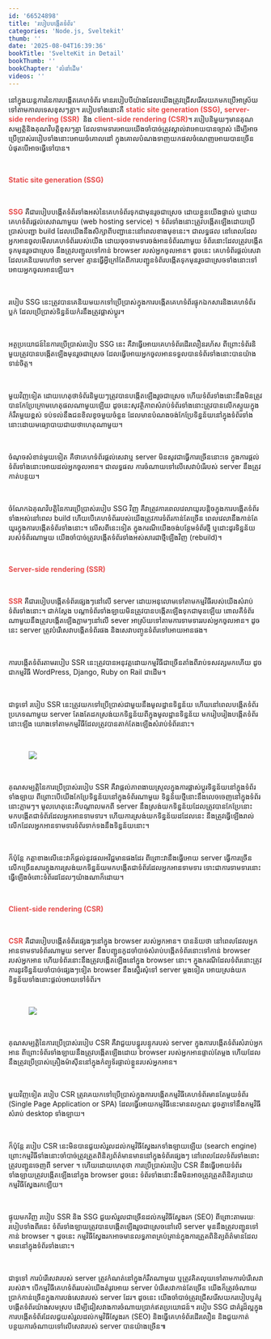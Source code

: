 ```yaml
---
id: '66524898'
title: 'របៀប​បង្កើត​ទំព័រ'
categories: 'Node.js, Sveltekit'
thumb: ''
date: '2025-08-04T16:39:36'
bookTitle: 'SvelteKit in Detail'
bookThumb: ''
bookChapter: 'លំនាំ​ដើម'
videos: ''
---
```

<p>នៅ​ក្នុង​យន្តការ​នៃ​ការបង្កើត​គេហទំព័រ មាន​របៀប​បី​យ៉ាង​ដែល​យើង​ត្រូវ​ជ្រើសរើស​យក​មក​ប្រើ​អាស្រ័យ​ទៅ​តាម​កាលទេស​ខុស​ៗ​គ្នា​។ របៀប​ទាំងនោះ​គឺ <span style="color:hsl(0, 75%, 60%);"><strong>static site generation (SSG)</strong></span>, <span style="color:hsl(0, 75%, 60%);"><strong>server-side rendering (SSR)&nbsp;</strong></span> និង <span style="color:hsl(0, 75%, 60%);"><strong>client-side rendering (CSR)</strong></span>។ របៀប​​និមួយ​ៗ​មាន​គុណសម្បត្តិ​និង​គុណវិបត្តិ​ខុសៗ​គ្នា ដែល​ទាមទារ​អោយ​យើង​ចាំបាច់​ត្រូវ​ស្គាល់​វា​អោយ​បាន​ច្បាស់ ដើម្បី​អាច​ប្រើប្រាស់​របៀប​ទាំងនោះ​អោយ​ចំ​គោលដៅ ក្នុង​គោលបំណង​ទាញ​យក​ផល​ចំណេញ​អោយ​បាន​ច្រើន​បំផុត​បើ​អាច​ធ្វើ​ទៅ​បាន​​។</p><p>&nbsp;</p><p><span style="color:hsl(0, 75%, 60%);"><strong>Static site generation (SSG)</strong></span></p><p>&nbsp;</p><p><span style="color:hsl(0, 75%, 60%);"><strong>SSG</strong></span> គឺ​ជា​របៀប​បង្កើត​ទំព័រ​ទាំងអស់​​នៃ​គេហទំព័រ​​ទុក​ជា​មុនរូច​ជា​ស្រេច ដោយ​ខ្លួន​យើង​ផ្ទាល់​ ឬ​ដោយ​គេហទំព័រ​ផ្តល់​សេវា​ណា​មួយ (web hosting service) ។ ទំព័រ​ទាំងនោះ​ត្រូវ​បង្កើត​ឡើង​ដោយ​ប្រើប្រាស់​បញ្ជា build ដែល​យើង​នឹង​សិក្សា​ពី​បញ្ជា​នេះ​នៅ​ពេល​ខាង​មុខនេះ​។ ជា​លទ្ធផល នៅ​ពេល​ដែល​អ្នក​អាន​ចូល​មើល​គេហទំព័រ​របស់​យើង ដោយ​ចុច​ទាមទារ​ចង់​អាន​ទំព័រ​ណា​មួយ ទំព័រ​នោះ​ដែល​ត្រូវ​បង្កើត​ទុក​មុន​រួច​ជា​ស្រេច នឹង​ត្រូវ​បញ្ជូល​ទៅ​កាន់ browser របស់​អ្នក​ចូល​អាន។ ដូចនេះ គេហទំព័រ​ផ្តល់​សេវា​ដែល​គេ​និយម​ហៅ​ថា server គ្មាន​ធ្វើ​អ្វី​ក្រៅ​តែ​ពី​ការបញ្ជូន​ទំព័រ​បង្កើតទុកមុន​រួច​ជា​ស្រេច​ទាំង​នោះ​ទៅ​អោយ​អ្នក​ចូល​អាន​ឡើយ​។</p><p>&nbsp;</p><p>របៀប SSG នេះ​ត្រូវ​បានគេ​និយម​យក​ទៅ​​ប្រើប្រាស់​ក្នុង​ការបង្កើតគេហទំព័រ​ផ្ទុក​ឯកសារ​និង​គេហទំព័រ​ប្លក់ ដែល​ប្រើប្រាស់​ទិន្នន័យ​កំរ​នឹងត្រូវ​​ផ្លាស់​ប្តូរ​​​។</p><p>&nbsp;</p><p>អត្ថប្រយោជន៍​នៃការប្រើប្រាស់​របៀប SSG នេះ គឺ​វា​ធ្វើ​អោយ​គេហទំព័រ​ដើរ​លឿន​រហ័ស ពីព្រោះ​ទំព័រ​​និមួយ​ត្រូវ​បាន​បង្កើត​ឡើង​មុន​រួច​ជា​ស្រេច ដែល​ធ្វើ​អោយ​អ្នក​ចូល​អាន​ទទួល​បាន​ទំព័រ​ទាំង​នោះ​បាន​យ៉ាង​ទាន់​ចិត្ត។</p><p>&nbsp;</p><p>មួយវិញទៀត ដោយ​ហេតុថា​ទំព័រ​និមួយ​ៗត្រូវ​បាន​បង្កើត​ឡើង​រួច​ជាស្រេច ហើយ​ទំព័រ​ទាំងនោះ​នឹង​មិន​ត្រូវ​បាន​កែប្រែ​ក្រោម​ហេតុផល​ណា​មួយ​ឡើយ ដូចនេះសុវត្ថិភាព​សំរាប់​ទំព័រ​ទាំងនោះ​ត្រូវ​បាន​លើក​ស្ទួយ​ក្នុង​កំរឹត​មួយ​ខ្ពស់ ទប់ទល់​នឹង​ជន​ខិលខូចមួយ​ចំនួន​ ​ដែល​មានបំណង​ចង់​កែប្រែទិន្នន័យ​នៅ​ក្នុង​ទំព័រ​ទាំងនោះ​​ដោយ​មធ្យោបាយ​ជា​យថាហេតុ​ណា​មួយ​។</p><p>&nbsp;</p><p>ចំណុច​សំខាន់​មួយ​ទៀត គឺ​ថា​គេហទំព័រ​ផ្តល់​សេវា​ឬ server មិន​សូវ​ជា​ធ្វើការ​ច្រើន​នោះ​ទេ ក្នុង​ការផ្តល់​ទំព័រ​ទាំងនោះ​អោយ​ដល់​អ្នក​ចូល​អាន​។ ជាលទ្ធផល ការចំណាយ​ទៅ​លើ​សេវា​បំរើ​របស់​ server ​​​​​​​​​​​​​​​​​​​​​​​​​​​​​​​​​​​​​​​​​​​​​​​​​​​​​​​​​​​​​​​​​​​​​​​​​​​​​​​​​​​​​​​​​​​​​​​​​​​​​​​​​​​​​​​​​​​​​​​​​​​​​​​​​​​​​​​​នឹងត្រូវ​កាត់​បន្ថយ​។</p><p>&nbsp;</p><p>ចំណែក​ឯ​គុណវិបត្តិ​នៃការប្រើប្រាស់​របៀប SSG វិញ គឺវា​ត្រូវ​ការ​ពេល​វេលា​យូរ​បន្តិច​ក្នុង​ការបង្កើត​ទំព័រ​ទាំងអស់​នៅ​ពេល build ហើយ​បើ​គេហទំព័រ​របស់​យើង​ត្រូវការ​ទំព័រ​កាន់​តែ​ច្រើន ពេល​វេលា​នឹង​កាន់​តែ​យូរ​ក្នុង​ការបង្កើត​ទំព័រ​ទាំង​នោះ។ លើស​ពី​នេះ​ទៀត ក្នុង​ករណី​យើង​ចង់​បន្ថែម​ទំព័រ​ថ្មី ឬ​ដោះ​ដូរ​ទិន្នន័យ​របស់​ទំព័រ​ណា​មួយ យើងចាំបាច់​ត្រូវ​បង្កើត​ទំព័រ​ទាំងអស់​​សារ​ជា​ថ្មី​ឡើង​វិញ​ (rebuild)។&nbsp;</p><p>&nbsp;</p><p><span style="color:hsl(0, 75%, 60%);"><strong>Server-side rendering (SSR)</strong></span></p><p>&nbsp;</p><p><span style="color:hsl(0, 75%, 60%);"><strong>SSR</strong></span> គឺ​ជា​របៀប​បង្កើត​ទំព័រ​ផ្សេង​ៗ​នៅ​លើ server ដោយ​អនុលោម​ទៅ​តាម​កម្មវិធីរបស់​យើង​សំរាប់​ទំព័រ​ទាំងនោះ​។ ជាក់ស្តែង បណ្តា​ទំព័រ​ទាំងឡាយ​មិន​ត្រូវ​បាន​បង្កើត​ឡើង​ទុក​ជាមុន​ឡើយ ពោល​គឺទំព័រ​ណា​មួយ​នឹង​ត្រូវ​បង្កើតឡើង​ភ្លាម​ៗ​នៅ​លើ​ sever អាស្រ័យ​ទៅ​តាម​ការទាមទារ​របស់​អ្នក​ចូល​អាន​។ ដូចនេះ​ server ​ត្រូវ​បំរើ​សេវា​បង្កើត​ទំព័រ​ផង និង​សេវា​បញ្ចូន​ទំព័រ​ទៅ​អោយ​អាន​ផង​។&nbsp;</p><p>&nbsp;</p><p>ការបង្កើត​ទំព័រ​តាម​របៀប SSR នេះ​ត្រូវ​បាន​អនុវត្តដោយ​កម្មវិធី​ជា​ច្រើន​តាំង​ពី​រាប់​ទសវត្ស​មក​ហើយ ដូច​ជា​កម្មវិធី WordPress, Django, Ruby on Rail ជាដើម​។</p><p>&nbsp;</p><p>ជាទូទៅ របៀប SSR ​​​​​​​​​​​​​​​​​​​​​​​​​​​​​​​​​​​​​​​​​​​​​​​​​​​​​​​​​​​​​​​​​​​​​​​​​​​​​​​​​​​​​​​​​​​​​​​​​​​​​​​​​​​​​​​​​​​​​​​​​​​​​​​​​​​​​​​​​​​​​​​​​​​​​​​​​​​​​​​​​​​​​​​​​​​​​​​​​​​​​​​​​​​​​​​​​​​​​​​​នេះត្រូវ​យក​ទៅ​ប្រើប្រាស់​ជាមួយ​នឹង​មូលដ្ឋាន​ទិន្នន័យ ហើយ​នៅ​ពេល​បង្កើត​ទំព័រ​ប្រភេទ​ណា​មួយ server តែងតែ​ដក​ស្រង់​យក​ទិន្នន័យ​ពី​ក្នុង​មូលដ្ឋានទិន្នន័យ មក​រៀបរៀងបង្កើត​ទំព័រ​នោះ​ឡើង​ យោង​ទៅ​តាម​កម្មវិធី​ដែល​ត្រូវ​បាន​តាក់តែង​ឡើង​​សំរាប់​ទំព័រ​នោះ​។</p><p>&nbsp;</p><figure class="image"><img src="https://blogger.googleusercontent.com/img/b/R29vZ2xl/AVvXsEhI6g1bxH9as3FqdNGF2k_YISXawGX2ov0U3BzEajZEWM44a8N9hsKNmftKijDsjfZVi0wWK9RuD4mvN2HfiE6pL3sLVkpshlo6Q4FpG671GxqqObjRw8exp4H46Q2M46kwVf8IzIAWGJM3yCZPub0Dh9djXUtVitwvWUQiDZtMjLD_5CiQU0BVo4DHJXk/s1600/logo.png"></figure><p>&nbsp;</p><p>គុណ​សម្បត្តិ​នៃ​ការប្រើប្រាស់របៀប SSR គឺ​វា​ផ្តល់ភាព​ងាយស្រួល​ក្នុង​ការផ្លាស់​ប្តូរ​ទិន្នន័យ​នៅ​ក្នុង​ទំព័រ​ទាំងឡាយ ពីព្រោះ​បើ​យើង​កែប្រែទិន្នន័យ​នៅ​ក្នុង​ទំព័រ​ណាមួយ ទិន្នន័យ​ថ្មី​នោះ​នឹង​លេច​ចេញ​នៅ​ក្នុង​ទំព័រ​នោះ​ភ្លាមៗ​។ មូលហេតុ​នេះ​គឺ​បណ្តាល​មក​ពី​ server នឹង​ស្រង់​យក​ទិន្នន័យ​ដែល​ត្រូវ​បាន​កែប្រែ​នោះ មក​បង្កើត​ជា​ទំព័រ​ដែល​អ្នក​អាន​ទាមទារ។ ហើយ​ការស្រង់​យក​ទិន្នន័យ​ដដែល​នេះ នឹង​ត្រូវ​ធ្វើ​ឡើង​រាល់​លើកដែល​អ្នក​អានទាមទារ​ទំព័រ​​ទាក់ទង​នឹង​ទិន្នន័យ​នោះ​។</p><p>&nbsp;</p><p>ក៏ប៉ុន្តែ កត្តា​ខាង​លើ​នេះវា​​ក៏​ផ្តល់​នូវ​ផល​អវិជ្ជមាន​ផង​ដែរ ពីព្រោះ​វា​នឹង​ធ្វើ​អោយ server ធ្វើការ​ច្រើន​លើក​ច្រើន​សារក្នុងការ​ស្រង់​យក​ទិន្នន័យ​មក​បង្កើត​​ជា​ទំព័រ​ដែលអ្នក​អាន​ទាមទារ ទោះ​ជា​ការទាមទារ​នោះ​ធ្វើ​ឡើង​ចំពោះ​ទំព័រ​ដដែល​ៗ​យ៉ាង​ណា​ក៏​ដោយ​។</p><p>&nbsp;</p><p><span style="color:hsl(0, 75%, 60%);"><strong>Client-side rendering (CSR)</strong></span></p><p>&nbsp;</p><p><span style="color:hsl(0, 75%, 60%);"><strong>CSR</strong></span> គឺ​ជា​របៀប​បង្កើតទំព័រ​ផ្សេង​ៗ​នៅ​ក្នុង​ browser របស់​អ្នក​អាន។ បាន​ន័យ​ថា នៅ​ពេល​ដែល​អ្នក​អាន​ទាមទារ​ទំព័រ​ណា​មួយ server នឹង​បញ្ជូន​កូដ​ចាំបាច់សំរាប់​បង្កើត​ទំព័រ​នោះ​ទៅ​កាន់ browser របស់​អ្នក​អាន​ ហើយ​ទំព័រ​នោះ​នឹង​ត្រូវ​បង្កើត​ឡើងនៅ​ក្នុង​ browser នោះ។ ក្នុង​ករណី​ដែល​ទំព័រ​នោះ​ត្រូវការ​នូវ​ទិន្នន័យ​ចាំបាច់​ផ្សេង​ៗទៀត browser នឹង​ស្នើរ​សុំ​ទៅ server ម្តង​ទៀត អោយ​ស្រង់​យក​ទិន្នន័យ​ទាំងនោះ​ផ្តល់​អោយ​ទៅ​ទំព័រ​។</p><p>&nbsp;</p><figure class="image"><img src="https://blogger.googleusercontent.com/img/b/R29vZ2xl/AVvXsEjp6Y84i0Mn52XbIauZ-Ci9ytT0FwZ9wWHIq1Ne_ZzoZ0eaSjAXJPKM8eSyjnH7L9HlFt4D_LrGLdkb-Yd7GK_wfWScwZUuh02OBCXR_5lc-uAj90KotzZf_p1ysj28NT13VaYgx6tp8cQ_P1q1HikJAae1Df7wpo_0G9WP_5Va5_NepmoAw-qUkRQX1Ys/s1600/logo.png"></figure><p>&nbsp;</p><p>គុណសម្បត្តិ​នៃ​ការប្រើប្រាស់របៀប CSR គឺ​វា​ជួយ​បន្ធូរ​បន្ទុក​របស់​ server ក្នុង​ការបង្កើត​ទំព័រ​សំរាប់​អ្នក​អាន ពីព្រោះ​ទំព័រ​ទាំងឡាយ​នឹង​ត្រូវបង្កើត​ឡើង​ដោយ browser របស់​អ្នក​អាន​ផ្ទាល់​តែ​ម្តង ហើយ​ដែល​នឹង​ត្រូវ​ប្រើប្រាស់​គ្រឿង​ម៉ាស៊ីន​នៅ​ក្នុង​កំព្យូទ័រ​ផ្ទាល់​ខ្លួន​របស់​អ្នក​អាន។</p><p>&nbsp;</p><p>មួយវិញទៀត របៀប CSR ត្រូវ​គេ​យក​ទៅ​ប្រើប្រាស់​ក្នុង​ការបង្កើត​កម្មវិធីគេហទំព័រ​មាន​តែ​មួយ​ទំព័រ (Single Page Application or SPA) ដែល​ធ្វើ​អោយ​កម្មវិធី​នេះ​មាន​លក្ខណៈ​ដូច​គ្នា​ទៅ​នឹងកម្មវិធី​សំរាប់ desktop ទាំងឡាយ​។​</p><p>&nbsp;</p><p>ក៏ប៉ុន្តែ របៀប CSR ​​​​​​​​​​​​​​​​​​​​​​​​​​​​​​​​​​​​​​​​​​​​​​​​​​​​​​​​​​​​​​​នេះមិន​បាន​ជួយ​សំរួល​ដល់​កម្មវិធី​ស្វែងរក​​ទាំងឡាយ​ឡើយ (search engine) ព្រោះ​កម្មវិធី​ទាំងនោះចាំបាច់​ត្រូវ​ត្រួត​ពិនិត្យ​ព័ត៌មាន​​មាន​នៅ​ក្នុង​ទំព័រ​ផ្សេង​ៗ នៅ​ពេល​ដែល​ទំព័រ​ទាំង​នោះ​ត្រូវ​បញ្ជូនចេញ​ពី​ server ​​​​​​​​​​​​​​​​​​​​​​​​​​​​​​​​​​​​​​​​​​​​​​​​​​​​​​​​​​​​​​​​​​​​​​​​​​​​​​​​​​​​​​​​​​​​​​​​​​​​​​​​​​​​​​​​​​​​​​​​​​​​​​​​​​​​​​​​​​​​​​​​​​​​​​​​​​​​​​​​​​​​​​​​​​​​​​​​​​​​​​​​​​​​​​​​​​​​​​​​​​​​​​​​​​​​​​​​​​​​​​​​​​​​​​​​​​​​​​​​​​​​​​​​​​​​​​​​​​​​​​​​​​​​​​​​​​​​​​​​​​​​​​​​​​​​​​​​​​​​​​​​​​​​​​​​​​​​​​​​​​​​​​​​​​​​​​​​​​​​​​​​​​​​​​​​​​​​​​​​​​​​​​​​​​​​​​​​​​​​​​​​​​​​​​​​​​​​​​​​​​​​​​​​​​​​​​​​​​​​​​​​​​​​​​​​​​​​​​​​​​​​​​​​​​​​​​​​​​​​​​​​​​​​​​​​​​​​​​​​​​​​​​​​​​​​​​​​​​​​​​​​​​​​​​​​​​​​​​​​​​​​​​​​​​​​​​​​​​​​​​​​​​​​​​​​​​​​​​​​​​​​​​​​​​​​​​​​​​​​​​​​​​​​​​​​​​​​​​​​​​​​​​​​​​​​​​​​​​​​​​​​​​​​​​​​​​​​​​​​​​​​​​​​​​​​​​​​​​​​​​​​​​​​​​​​​​​​​​​​​​​​​​​​​​​​​​​​​​​​​​​​​​​​​​​​​​​​​​​​​​​​​​​​​​​​​​​​​​​​​​​​​​​​​​​​​​​​​​​​​​​​​​​​​​​​​​​​​​​​​​​​​​​​​​​​​​​​​​​​​​​​​​​​​​​​​​​​​​​​​​​​​​​​​​​​​​​​​​​​​​​​​​​​​​​​​​​​​​​​​​​​​​​​​​​​​​​​​​​​​​​​​​​​​​​​​​​​​​​​​​​​​​​​​​​​​​​​​​​​​​​​​​​​​​​​​​​​​​​​​​​​​​​​​​​​​​​​​​​​​​​​​​​​​​​​​​​​​​​​​​​​​​​​​​​​​​​​​​​​​​​​​​​​​​​​​​​​​​​​​​​​​​​​​​​​​​​​​​​​​​​​​​​​​​​​​​​​​​​​​​​​​​​​​​​​​​​​​​​​​​​​​​​​​​​​​​​​​​​​​​​​​​​​​​​​​​​​​​​​​​​​​​​​​​​​​​​​​​​​​​​​​​​​​​​​​​​​​​​​​​​​​​​​​​​​​​​​​​​​​​​​​​​​​​​​​​​​​​​​​​​​​​​​​​​​​​​​​​​​​​​​​​​​​​​​​​​​​​​​​​​​​​​​​​​​​​​​​​​​​​​​​​​​​​​​​​​​​​​​​​​​​​​​​​​​​​​​​​​​​​​​​​​​​​​​​​​។ ហើយ​ដោយ​ហេតុ​ថា ការប្រើប្រាស់​របៀប CSR នឹង​ធ្វើ​អោយ​ទំព័រ​ទាំងឡាយ​ត្រូវ​បង្កើត​ឡើង​នៅ​ក្នុង​ browser ដូចនេះ​ ទំព័រ​ទាំងនោះ​នឹង​មិន​អាច​ត្រូវ​ត្រួត​ពិនិត្យ​ដោយ​កម្មវិធីស្វែង​រក​ឡើយ​។</p><p>&nbsp;</p><p>ផ្ទុយ​មក​វិញ របៀប SSR និង SSG ជួយ​សំរួល​ជា​ច្រើន​ដល់​កម្មវិធី​ស្វែង​រក (SEO) ពីព្រោះ​តាម​រយៈ​របៀប​ទាំង​ពីរ​នេះ ទំព័រ​ទាំងឡាយ​ត្រូវ​បាន​បង្កើត​ឡើង​រួច​ជា​ស្រេចនៅ​លើ​ server មុន​នឹង​ត្រូវ​បញ្ជូន​ទៅ​កាន់ browser ។ ដូចនេះ កម្មវិធី​ស្វែងរក​អាច​មាន​លទ្ធភាព​គ្រប់គ្រាន់​ក្នុង​ការត្រួត​ពិនិត្យព័ត៌មាន​ដែល​មាន​នៅ​ក្នុង​ទំព័រ​ទាំងនោះ​។</p><p>&nbsp;</p><p>ជាទូទៅ ការបំរើ​សេវា​របស់ server ត្រូវ​កំណត់​នៅ​ក្នុង​កំរឹត​ណា​មួយ ឬ​ត្រូវ​គិត​លុយ​ទៅ​តាម​ការបំរើ​សេវា​របស់វា​។ បើ​កម្មវិធី​គេហទំព័រ​របស់​យើង​តំរូវ​អោយ server បំរើ​សេវា​កាន់​តែ​ច្រើន យើង​ក៏​ត្រូវ​ចំណាយ​ប្រាក់​កាន់​ច្រើន​​ក្នុង​ការបង់​សេវា​របស់​ server ដែរ។ ដូចនេះ​ យើង​ចាំបាច់​ត្រូ​វ​ជ្រើសរើស​យក​របៀប​ឬ​គំរូ​​បង្កើត​ទំព័រយ៉ាង​សមស្រប ដើម្បី​ជៀសវាង​ការចំណាយ​ប្រាក់​ឥត​ប្រយោជន៍​។ របៀប SSG ​​​​​​​​​​​​​​​​​​​​​​​​​​​​ជាគំរូ​ដ៏​ល្អក្នុងការ​បង្កើត​ទំព័រ​ដែល​ជួយ​សំរួល​ដល់កម្មវិធី​ស្វែងរក (SEO) និង​ធ្វើ​គេហទំព័រដើរ​លឿន​ និង​ជួយ​កាត់​បន្ថយ​ការចំណាយ​ទៅ​លើ​​សេវា​របស់​ server បាន​យ៉ាង​ច្រើន៕</p>